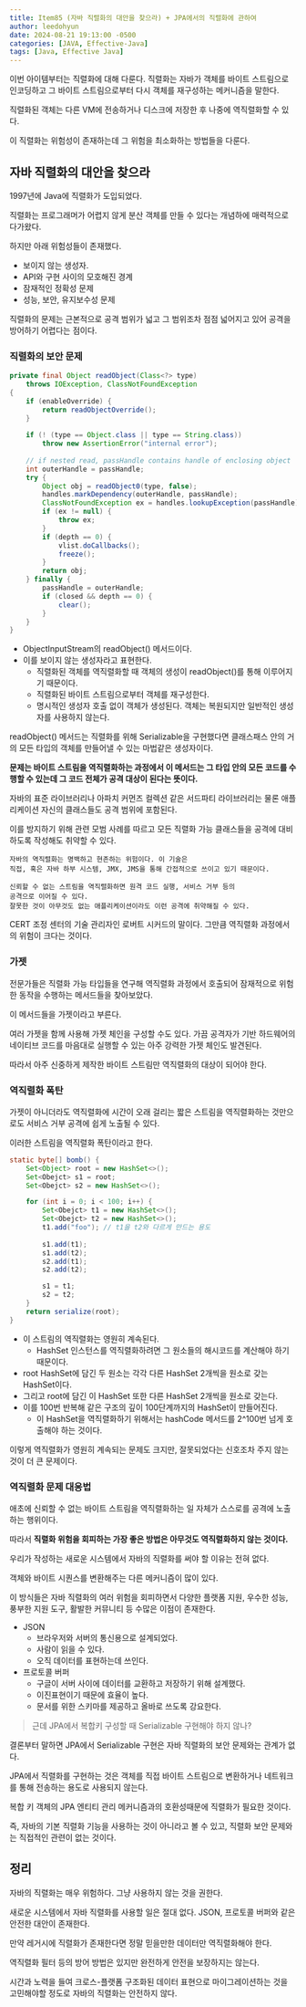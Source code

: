 ```yaml
---
title: Item85 (자바 직렬화의 대안을 찾으라) + JPA에서의 직렬화에 관하여
author: leedohyun
date: 2024-08-21 19:13:00 -0500
categories: [JAVA, Effective-Java]
tags: [Java, Effective Java]
---
```


이번 아이템부터는 직렬화에 대해 다룬다. 직렬화는 자바가 객체를 바이트 스트림으로 인코딩하고 그 바이트 스트림으로부터 다시 객체를 재구성하는 메커니즘을 말한다.

직렬화된 객체는 다른 VM에 전송하거나 디스크에 저장한 후 나중에 역직렬화할 수 있다.

이 직렬화는 위험성이 존재하는데 그 위험을 최소화하는 방법들을 다룬다.

## 자바 직렬화의 대안을 찾으라

1997년에 Java에 직렬화가 도입되었다.

직렬화는 프로그래머가 어렵지 않게 분산 객체를 만들 수 있다는 개념하에 매력적으로 다가왔다.

하지만 아래 위험성들이 존재했다.

- 보이지 않는 생성자.
- API와 구현 사이의 모호해진 경계
- 잠재적인 정확성 문제
- 성능, 보안, 유지보수성 문제

직렬화의 문제는 근본적으로 공격 범위가 넓고 그 범위조차 점점 넓어지고 있어 공격을 방어하기 어렵다는 점이다.

### 직렬화의 보안 문제

```java
private final Object readObject(Class<?> type)  
    throws IOException, ClassNotFoundException  
{  
	if (enableOverride) {  
		return readObjectOverride();  
	}  
	  
	if (! (type == Object.class || type == String.class))  
		throw new AssertionError("internal error");  
	  
	// if nested read, passHandle contains handle of enclosing object  
	int outerHandle = passHandle;  
	try {  
		Object obj = readObject0(type, false);  
		handles.markDependency(outerHandle, passHandle);  
		ClassNotFoundException ex = handles.lookupException(passHandle);  
		if (ex != null) {  
			throw ex;  
		}  
		if (depth == 0) {  
			vlist.doCallbacks();  
			freeze();  
		}  
		return obj;  
	} finally {  
		passHandle = outerHandle;  
		if (closed && depth == 0) {  
			clear();  
		}  	
	}  
}
```

- ObjectInputStream의 readObject() 메서드이다.
- 이를 보이지 않는 생성자라고 표현한다.
	- 직렬화된 객체를 역직렬화할 때 객체의 생성이 readObject()를 통해 이루어지기 때문이다.
	- 직렬화된 바이트 스트림으로부터 객체를 재구성한다.
	- 명시적인 생성자 호출 없이 객체가 생성된다. 객체는 복원되지만 일반적인 생성자를 사용하지 않는다.

readObject() 메서드는 직렬화를 위해 Serializable을 구현했다면 클래스패스 안의 거의 모든 타입의 객체를 만들어낼 수 있는 마법같은 생성자이다.

**문제는 바이트 스트림을 역직렬화하는 과정에서 이 메서드는 그 타입 안의 모든 코드를 수행할 수 있는데 그 코드 전체가 공격 대상이 된다는 뜻이다.**

자바의 표준 라이브러리나 아파치 커먼즈 컬렉션 같은 서드파티 라이브러리는 물론 애플리케이션 자신의 클래스들도 공격 범위에 포함된다.

이를 방지하기 위해 관련 모범 사례를 따르고 모든 직렬화 가능 클래스들을 공격에 대비하도록 작성해도 취약할 수 있다.

```
자바의 역직렬화는 명백하고 현존하는 위험이다. 이 기술은
직접, 혹은 자바 하부 시스템, JMX, JMS을 통해 간접적으로 쓰이고 있기 때문이다.

신뢰할 수 없는 스트림을 역직렬화하면 원격 코드 실행, 서비스 거부 등의
공격으로 이어질 수 있다.
잘못한 것이 아무것도 없는 애플리케이션이라도 이런 공격에 취약해질 수 있다.
```

CERT 조정 센터의 기술 관리자인 로버트 시커드의 말이다. 그만큼 역직렬화 과정에서의 위험이 크다는 것이다.

### 가젯

전문가들은 직렬화 가능 타입들을 연구해 역직렬화 과정에서 호출되어 잠재적으로 위험한 동작을 수행하는 메서드들을 찾아보았다.

이 메서드들을 가젯이라고 부른다.

여러 가젯을 함께 사용해 가젯 체인을 구성할 수도 있다. 가끔 공격자가 기반 하드웨어의 네이티브 코드를 마음대로 실행할 수 있는 아주 강력한 가젯 체인도 발견된다.

따라서 아주 신중하게 제작한 바이트 스트림만 역직렬화의 대상이 되어야 한다.

### 역직렬화 폭탄

가젯이 아니더라도 역직렬화에 시간이 오래 걸리는 짧은 스트림을 역직렬화하는 것만으로도 서비스 거부 공격에 쉽게 노출될 수 있다.

이러한 스트림을 역직렬화 폭탄이라고 한다.

```java
static byte[] bomb() {
	Set<Object> root = new HashSet<>();
	Set<Obejct> s1 = root;
	Set<Obejct> s2 = new HashSet<>();

	for (int i = 0; i < 100; i++) {
		Set<Obejct> t1 = new HashSet<>();
		Set<Obejct> t2 = new HashSet<>();
		t1.add("foo"); // t1을 t2와 다르게 만드는 용도
		
		s1.add(t1);
		s1.add(t2);
		s2.add(t1);
		s2.add(t2);

		s1 = t1;
		s2 = t2;
	}
	return serialize(root);
}
```

- 이 스트림의 역직렬화는 영원히 계속된다.
	- HashSet 인스턴스를 역직렬화하려면 그 원소들의 해시코드를 계산해야 하기 때문이다.
- root HashSet에 담긴 두 원소는 각각 다른 HashSet 2개씩을 원소로 갖는 HashSet이다.
- 그리고 root에 담긴 이 HashSet 또한 다른 HashSet 2개씩을 원소로 갖는다.
- 이를 100번 반복해 같은 구조의 깊이 100단계까지의 HashSet이 만들어진다.
	- 이 HashSet을 역직렬화하기 위해서는 hashCode 메서드를 2^100번 넘게 호출해야 하는 것이다.

이렇게 역직렬화가 영원히 계속되는 문제도 크지만, 잘못되었다는 신호조차 주지 않는 것이 더 큰 문제이다.

### 역직렬화 문제 대응법

애초에 신뢰할 수 없는 바이트 스트림을 역직렬화하는 일 자체가 스스로를 공격에 노출하는 행위이다.

따라서 **직렬화 위험을 회피하는 가장 좋은 방법은 아무것도 역직렬화하지 않는 것이다.**

우리가 작성하는 새로운 시스템에서 자바의 직렬화를 써야 할 이유는 전혀 없다.

객체와 바이트 시퀀스를 변환해주는 다른 메커니즘이 많이 있다.

이 방식들은 자바 직렬화의 여러 위험을 회피하면서 다양한 플랫폼 지원, 우수한 성능, 풍부한 지원 도구, 활발한 커뮤니티 등 수많은 이점이 존재한다.

- JSON
	- 브라우저와 서버의 통신용으로 설계되었다.
	- 사람이 읽을 수 있다.
	- 오직 데이터를 표현하는데 쓰인다.
- 프로토콜 버퍼
	- 구글이 서버 사이에 데이터를 교환하고 저장하기 위해 설계했다.
	- 이진표현이기 때문에 효율이 높다.
	- 문서를 위한 스키마를 제공하고 올바로 쓰도록 강요한다.

> 근데 JPA에서 복합키 구성할 때 Serializable 구현해야 하지 않나?

결론부터 말하면 JPA에서 Serializable 구현은 자바 직렬화의 보안 문제와는 관계가 없다.

JPA에서 직렬화를 구현하는 것은 객체를 직접 바이트 스트림으로 변환하거나 네트워크를 통해 전송하는 용도로 사용되지 않는다.

복합 키 객체의 JPA 엔티티 관리 메커니즘과의 호환성때문에 직렬화가 필요한 것이다.

즉, 자바의 기본 직렬화 기능을 사용하는 것이 아니라고 볼 수 있고, 직렬화 보안 문제와는 직접적인 관련이 없는 것이다.

## 정리

자바의 직렬화는 매우 위험하다. 그냥 사용하지 않는 것을 권한다.

새로운 시스템에서 자바 직렬화를 사용할 일은 절대 없다. JSON, 프로토콜 버퍼와 같은 안전한 대안이 존재한다.

만약 레거시에 직렬화가 존재한다면 정말 믿을만한 데이터만 역직렬화해야 한다.

역직렬화 필터 등의 방어 방법은 있지만 완전하게 안전을 보장하지는 않는다.

시간과 노력을 들여 크로스-플랫폼 구조화된 데이터 표현으로 마이그레이션하는 것을 고민해야할 정도로 자바의 직렬화는 안전하지 않다.
